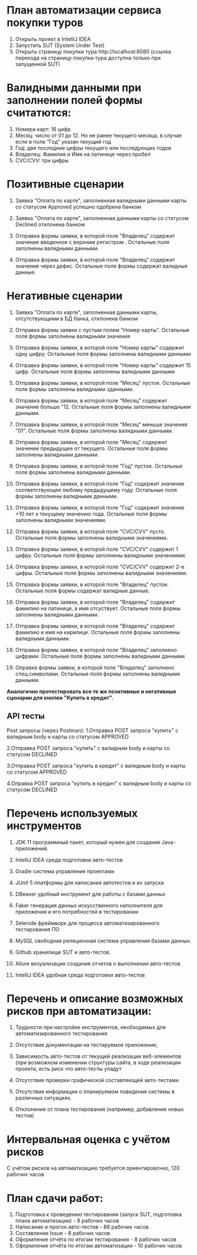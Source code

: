  # План автоматизации сервиса покупки туров
1. Открыть проект в IntelliJ IDEA
2. Запуcтить SUT (System Under Test) 
3. Открыть страницу покупки тура http://localhost:8080 (ссылка перехода на страницу покупки тура доступна только при запущенной SUT)

# Валидными данными при заполнении полей формы считатются:
1. Номера карт: 16 цифр
2. Месяц: число от 01 до 12. Но не ранее текущего месяца, в случае если в поле “Год” указан текущий год
3. Год: две последние цифры текущего или последующих годов
4. Владелец: Фамилия и Имя на латинице через пробел
5. СVC/CVV: три цифры

 

 # Позитивные сценарии
 
 1. Заявка "Оплата по карте", заполненная валидными данными карты со статусом Approved успешно одобрена банком


 2. Заявка "Оплата по карте", заполненная данными карты со статусом Declined отклонена банком

 3. Отправка формы заявки, в которой поле "Владелец" содержит значение введенное c верхним регистром . Остальные поля заполнены валидными данными.

 4. Отправка формы заявки, в которой поле "Владелец" содержит значение через дефис. Остальные поля формы содержат валидные данные.

# Негативные сценарии


1. Заявка "Оплата по карте", заполненная данными карты, отсутствующими в БД банка, отклонена банком

2. Отправка формы заявки с пустым полем "Номер карты". Остальные поля формы заполнены валидными значения

3. Отправка формы заявки, в которой поле "Номер карты" содержит одну цифру. Остальные поля формы заполнены валидными данными

4. Отправка формы заявки, в которой поле "Номер карты" содержит 15 цифр. Остальные поля формы заполнены валидными данными

5. Отправка формы заявки, в которой поле "Месяц" пустое. Остальные поля формы заполнены валидными зданными.

6. Отправка формы заявки, в которой поле "Месяц" содержит значение больше "12. Остальные поля формы заполнены валидными данными.

7. Отправка формы заявки, в которой поле "Месяц" меньше значения "01". Остальные поля формы заполнены валидными данными.

8. Отправка формы заявки, в которой поле "Месяц" содержит значение предыдущее от текущего. Остальные поля формы заполнены валидными данными.

9. Отправка формы заявки, в которой поле "Год" пустое. Остальные поля формы заполнены валидными данными.

10. Отправка формы заявки, в которой поле "Год" содержит значение соответствующее любому предыдущему году. Остальные поля формы заполнены валидными данными.

11. Отправка формы заявки, в которой поле "Год" содержит значение +10 лет к текущему значению года. Остальные поля формы заполнены валидными значениями.

12. Отправка формы заявки, в которой поле "CVC/CVV" пусто. Остальные поля формы заполнены валидными значениями.

13. Отправка формы заявки, в которой поле "CVC/CVV" содержит 1 цифру. Остальные поля формы заполнены валидными значениями.

14. Отправка формы заявки, в которой поле "CVC/CVV" содержит 2-е цифры. Остальные поля формы заполнены валидными значениями.

15. Отправка формы заявки, в которой поле "Владелец" пустое. Остальные поля формы содержат валидные данные.

16. Отправка формы заявки, в которой поле "Владелец" содержит фамилию на латинице, а имя отсуствует. Остальные поля формы заполнены валидными данными.

17. Отправка формы заявки, в которой поле "Владелец" содержит фамилию и имя на кирилице. Остальные поля формы заполнены валидными данными.

18. Отправка формы заявки, в которой поле "Владелец" заполнено цифрами. Остальные поля формы заполнены валидными данными

19. Оправка формы заявки, в которой поле "Владелец" заполнено спец.символами. Остальные поля формы заполнены валидными данными.



**Аналогично протестировать все те же позитивные  и негативные сценарии  для кнопки "Купить в кредит".**

## API тесты

Post запросы (через Postman):
1.Отправка POST запроса "купить" с валидным body и карты со статусом  APPROVED

2.Отправка POST запроса "купить" с валидным body и карты со статусом DECLINED	

3.Отправка POST запроса "купить в кредит" с валидным body и карты со статусом APPROVED

4.Оправка POST запроса "купить в кредиn" с валидным body и карты со статусом DECLINED	

# Перечень используемых инструментов 

1. JDK 11	программный пакет, который нужен для создания Java-приложений.

2. IntelliJ IDEA	 среда подготовки авто-тестов

3. Gradle	система управление проектами

4. JUnit 5	платформы для написания автотестов и их запуска

5. DBeaver	удобный инструмент для работы с базами данных

6. Faker	генерация данных искусственного наполнителя для приложения и его потребностей в тестировании

7. Selenide	фреймворк для процесса автоматизированного тестирования ПО

8. MySQL	свободная реляционная система управления базами данных.

9. Github	хранилище SUT и авто-тестов.

10. Allure визуализация создания отчетов о выполнении авто-тестов.

11. IntelliJ IDEA	удобная среда подготовки авто-тестов

# Перечень и описание возможных рисков при автоматизации:
1. Трудности при настройке инструментов, необходимых для автоматизированного тестирования 

2. Отсутствие документации на тестируемое приложение;

3. Зависимость авто-тестов от текущей реализации веб-элементов (при возможном изменении структуры сайта, в ходе реализации проекта, есть риск что авто-тесты упадут

4. Отсутствие проверки графической составляющей авто-тестами

5. Отсутствие информации о планируемом поведения системы в различных ситуациях.

6. Отклонение от плана тестирования (например, добавление новых тестов)

# Интервальная оценка с учётом рисков

 C учётом  рисков на автоматизацию требуется ориентировочно, 120 рабочих часов

# План сдачи работ:
1. Подготовка к проведению тестирования (запуск SUT, подготовка плана автоматизации) - 8 рабочих часов
2. Написание и прогон авто-тестов - 86 рабочих часов
3. Составление Issue - 8 рабочих часов
4. Оформление отчёта по итогам тестирования - 8 рабочих часов
5. Оформление отчёта по итогам автоматизации - 10 рабочих часов


   
